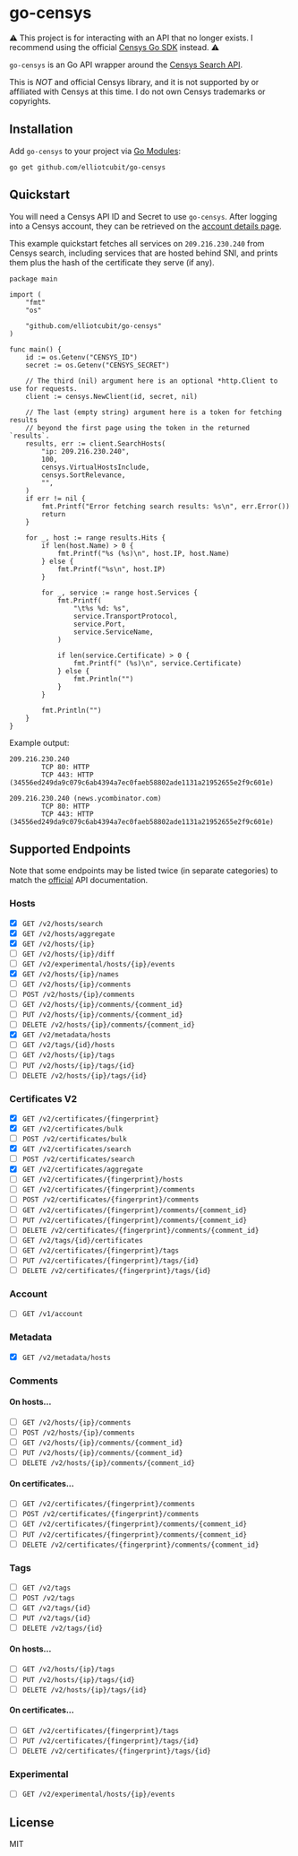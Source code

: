 # go-censys

:warning: This project is for interacting with an API that no longer exists. I recommend using the official [Censys Go SDK](https://github.com/censys/censys-sdk-go/blob/main/models/components/edipartyname.go) instead. :warning:

`go-censys` is an Go API wrapper around the [Censys Search API](https://search.censys.io/api).

This is *_NOT_* and official Censys library, and it is not supported by or affiliated with Censys at this time. I do not own Censys trademarks or copyrights.

## Installation

Add `go-censys` to your project via [Go Modules](https://go.dev/ref/mod):

```
go get github.com/elliotcubit/go-censys
```

## Quickstart

You will need a Censys API ID and Secret to use `go-censys`. After logging into a Censys account, they can be retrieved on the [account details page](https://search.censys.io/account/api).

This example quickstart fetches all services on `209.216.230.240` from Censys search, including services that are hosted behind SNI, and prints them plus the hash of the certificate they serve (if any).

```
package main

import (
	"fmt"
	"os"

	"github.com/elliotcubit/go-censys"
)

func main() {
	id := os.Getenv("CENSYS_ID")
	secret := os.Getenv("CENSYS_SECRET")

	// The third (nil) argument here is an optional *http.Client to use for requests.
	client := censys.NewClient(id, secret, nil)

	// The last (empty string) argument here is a token for fetching results
	// beyond the first page using the token in the returned `results`.
	results, err := client.SearchHosts(
		"ip: 209.216.230.240",
		100,
		censys.VirtualHostsInclude,
		censys.SortRelevance,
		"",
	)
	if err != nil {
		fmt.Printf("Error fetching search results: %s\n", err.Error())
		return
	}

	for _, host := range results.Hits {
		if len(host.Name) > 0 {
			fmt.Printf("%s (%s)\n", host.IP, host.Name)
		} else {
			fmt.Printf("%s\n", host.IP)
		}

		for _, service := range host.Services {
			fmt.Printf(
				"\t%s %d: %s",
				service.TransportProtocol,
				service.Port,
				service.ServiceName,
			)

			if len(service.Certificate) > 0 {
				fmt.Printf(" (%s)\n", service.Certificate)
			} else {
				fmt.Println("")
			}
		}

		fmt.Println("")
	}
}
```

Example output:

```
209.216.230.240
        TCP 80: HTTP
        TCP 443: HTTP (34556ed249da9c079c6ab4394a7ec0faeb58802ade1131a21952655e2f9c601e)

209.216.230.240 (news.ycombinator.com)
        TCP 80: HTTP
        TCP 443: HTTP (34556ed249da9c079c6ab4394a7ec0faeb58802ade1131a21952655e2f9c601e)
```

## Supported Endpoints

Note that some endpoints may be listed twice (in separate categories) to match the [official](https://search.censys.io/api) API documentation.

### Hosts

- [x] `GET /v2/hosts/search`
- [x] `GET /v2/hosts/aggregate`
- [x] `GET /v2/hosts/{ip}`
- [ ] `GET /v2/hosts/{ip}/diff`
- [ ] `GET /v2/experimental/hosts/{ip}/events`
- [x] `GET /v2/hosts/{ip}/names`
- [ ] `GET /v2/hosts/{ip}/comments`
- [ ] `POST /v2/hosts/{ip}/comments`
- [ ] `GET /v2/hosts/{ip}/comments/{comment_id}`
- [ ] `PUT /v2/hosts/{ip}/comments/{comment_id}`
- [ ] `DELETE /v2/hosts/{ip}/comments/{comment_id}`
- [x] `GET /v2/metadata/hosts`
- [ ] `GET /v2/tags/{id}/hosts`
- [ ] `GET /v2/hosts/{ip}/tags`
- [ ] `PUT /v2/hosts/{ip}/tags/{id}`
- [ ] `DELETE /v2/hosts/{ip}/tags/{id}`

### Certificates V2

- [X] `GET /v2/certificates/{fingerprint}`
- [X] `GET /v2/certificates/bulk`
- [ ] `POST /v2/certificates/bulk`
- [X] `GET /v2/certificates/search`
- [ ] `POST /v2/certificates/search`
- [X] `GET /v2/certificates/aggregate`
- [ ] `GET /v2/certificates/{fingerprint}/hosts`
- [ ] `GET /v2/certificates/{fingerprint}/comments`
- [ ] `POST /v2/certificates/{fingerprint}/comments`
- [ ] `GET /v2/certificates/{fingerprint}/comments/{comment_id}`
- [ ] `PUT /v2/certificates/{fingerprint}/comments/{comment_id}`
- [ ] `DELETE /v2/certificates/{fingerprint}/comments/{comment_id}`
- [ ] `GET /v2/tags/{id}/certificates`
- [ ] `GET /v2/certificates/{fingerprint}/tags`
- [ ] `PUT /v2/certificates/{fingerprint}/tags/{id}`
- [ ] `DELETE /v2/certificates/{fingerprint}/tags/{id}`

### Account

- [ ] `GET /v1/account`

### Metadata

- [x] `GET /v2/metadata/hosts`

### Comments

#### On hosts...
- [ ] `GET /v2/hosts/{ip}/comments`
- [ ] `POST /v2/hosts/{ip}/comments`
- [ ] `GET /v2/hosts/{ip}/comments/{comment_id}`
- [ ] `PUT /v2/hosts/{ip}/comments/{comment_id}`
- [ ] `DELETE /v2/hosts/{ip}/comments/{comment_id}`

#### On certificates...
- [ ] `GET /v2/certificates/{fingerprint}/comments`
- [ ] `POST /v2/certificates/{fingerprint}/comments`
- [ ] `GET /v2/certificates/{fingerprint}/comments/{comment_id}`
- [ ] `PUT /v2/certificates/{fingerprint}/comments/{comment_id}`
- [ ] `DELETE /v2/certificates/{fingerprint}/comments/{comment_id}`

### Tags

- [ ] `GET /v2/tags`
- [ ] `POST /v2/tags`
- [ ] `GET /v2/tags/{id}`
- [ ] `PUT /v2/tags/{id}`
- [ ] `DELETE /v2/tags/{id}`

#### On hosts...
- [ ] `GET /v2/hosts/{ip}/tags`
- [ ] `PUT /v2/hosts/{ip}/tags/{id}`
- [ ] `DELETE /v2/hosts/{ip}/tags/{id}`

#### On certificates...

- [ ] `GET /v2/certificates/{fingerprint}/tags`
- [ ] `PUT /v2/certificates/{fingerprint}/tags/{id}`
- [ ] `DELETE /v2/certificates/{fingerprint}/tags/{id}`

### Experimental

- [ ] `GET /v2/experimental/hosts/{ip}/events`

## License

MIT
